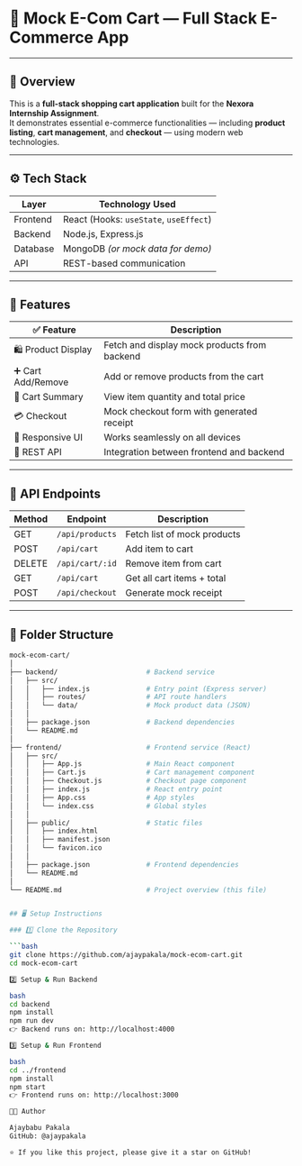 # 🛒 Mock E-Com Cart — Full Stack E-Commerce App

---

## 📘 Overview

This is a **full-stack shopping cart application** built for the **Nexora Internship Assignment**.  
It demonstrates essential e-commerce functionalities — including **product listing**, **cart management**, and **checkout** — using modern web technologies.

---

## ⚙️ Tech Stack

| Layer     | Technology Used                         |
|------------|------------------------------------------|
| Frontend   | React (Hooks: `useState`, `useEffect`)  |
| Backend    | Node.js, Express.js                     |
| Database   | MongoDB *(or mock data for demo)*       |
| API        | REST-based communication                |

---

## 🚀 Features

| ✅ Feature | Description |
|------------|-------------|
| 🛍️ Product Display | Fetch and display mock products from backend |
| ➕ Cart Add/Remove | Add or remove products from the cart |
| 🧮 Cart Summary | View item quantity and total price |
| 💳 Checkout | Mock checkout form with generated receipt |
| 📱 Responsive UI | Works seamlessly on all devices |
| 🔗 REST API | Integration between frontend and backend |

---

## 🧠 API Endpoints

| Method | Endpoint          | Description                  |
|--------|-------------------|------------------------------|
| GET    | `/api/products`   | Fetch list of mock products  |
| POST   | `/api/cart`       | Add item to cart             |
| DELETE | `/api/cart/:id`   | Remove item from cart        |
| GET    | `/api/cart`       | Get all cart items + total   |
| POST   | `/api/checkout`   | Generate mock receipt        |

---

## 🧩 Folder Structure

```bash
mock-ecom-cart/
│
├── backend/                      # Backend service
│   ├── src/
│   │   ├── index.js              # Entry point (Express server)
│   │   ├── routes/               # API route handlers
│   │   └── data/                 # Mock product data (JSON)
│   │
│   ├── package.json              # Backend dependencies
│   └── README.md
│
├── frontend/                     # Frontend service (React)
│   ├── src/
│   │   ├── App.js                # Main React component
│   │   ├── Cart.js               # Cart management component
│   │   ├── Checkout.js           # Checkout page component
│   │   ├── index.js              # React entry point
│   │   ├── App.css               # App styles
│   │   └── index.css             # Global styles
│   │
│   ├── public/                   # Static files
│   │   ├── index.html
│   │   ├── manifest.json
│   │   └── favicon.ico
│   │
│   ├── package.json              # Frontend dependencies
│   └── README.md
│
└── README.md                     # Project overview (this file)


## 🖥️ Setup Instructions

### 1️⃣ Clone the Repository

```bash
git clone https://github.com/ajaypakala/mock-ecom-cart.git
cd mock-ecom-cart

2️⃣ Setup & Run Backend

bash
cd backend
npm install
npm run dev
👉 Backend runs on: http://localhost:4000

3️⃣ Setup & Run Frontend

bash
cd ../frontend
npm install
npm start
👉 Frontend runs on: http://localhost:3000

👨‍💻 Author

Ajaybabu Pakala
GitHub: @ajaypakala

⭐ If you like this project, please give it a star on GitHub!